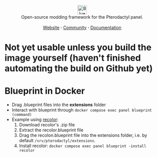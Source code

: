 <!-- Header -->
<br/><p align="center">
  <picture>
    <source media="(prefers-color-scheme: dark)" srcset="https://github.com/BlueprintFramework/main/assets/103201875/c0072c61-0135-4931-b5fa-ce4ee7d79f4a">
    <source media="(prefers-color-scheme: light)" srcset="https://github.com/BlueprintFramework/main/assets/103201875/a652a6e7-b53f-4dcd-ae4e-2051f5c9c7b9">
    <img alt="Blueprint" src="https://github.com/BlueprintFramework/main/assets/103201875/c0072c61-0135-4931-b5fa-ce4ee7d79f4a" height="30">
  </picture>
  <br/>
  Open-source modding framework for the Pterodactyl panel.
  <br/><br/>
  <a href="https://blueprint.zip">Website</a> <b>·</b>
  <a href="https://discord.gg/CUwHwv6xRe">Community</a> <b>·</b>
  <a href="https://blueprint.zip/docs">Documentation</a>
</p>

# Not yet usable unless you build the image yourself (haven't finished automating the build on Github yet)
# Blueprint in Docker
- Drag .blueprint files into the **extensions** folder
- Interact with blueprint through `docker compose exec panel blueprint (command)`
- Example using [recolor](https://github.com/sp11rum/recolor):
  1. Download recolor's .zip file
  2. Extract the recolor.blueprint file
  3. Drag the recolon.blueprint file into the extensions folder, i.e. by default `/srv/pterodactyl/extensions`.
  4. Install recolor: `docker compose exec panel blueprint -install recolor`
